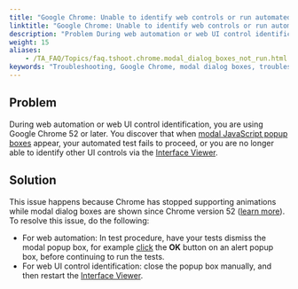 ```yaml
--- 
title: "Google Chrome: Unable to identify web controls or run automated tests because modal dialog boxes appear"
linktitle: "Google Chrome: Unable to identify web controls or run automated tests because modal dialog boxes appear"
description: "Problem During web automation or web UI control identification, you are using Google Chrome 52 or later. You discover that when modal JavaScript popup boxes appear, your automated test fails to ..."
weight: 15
aliases: 
    - /TA_FAQ/Topics/faq.tshoot.chrome.modal_dialog_boxes_not_run.html
keywords: "Troubleshooting, Google Chrome, modal dialog boxes, troubleshooting"
---
```


## Problem

During web automation or web UI control identification, you are using Google Chrome 52 or later. You discover that when [modal JavaScript popup boxes](http://www.w3schools.com/js/js_popup.asp) appear, your automated test fails to proceed, or you are no longer able to identify other UI controls via the [Interface Viewer](/TA_Help/Topics/Interface_def_Viewer.html).

## Solution

This issue happens because Chrome has stopped supporting animations while modal dialog boxes are shown since Chrome version 52 \([learn more](https://blog.chromium.org/2016/06/chrome-52-beta-css-containment-simpler.html)\). To resolve this issue, do the following:

-   For web automation: In test procedure, have your tests dismiss the modal popup box, for example [click](/TA_Automation/Topics/bia_click.html) the **OK** button on an alert popup box, before continuing to run the tests.
-   For web UI control identification: close the popup box manually, and then restart the [Interface Viewer](/TA_Help/Topics/Interface_def_Viewer.html).



